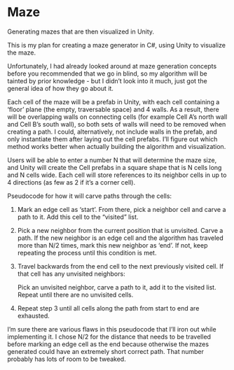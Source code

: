 # Maze
Generating mazes that are then visualized in Unity.


This is my plan for creating a maze generator in C#, using Unity to visualize the maze. 

Unfortunately, I had already looked around at maze generation concepts before you recommended that we go in blind, so my algorithm will be tainted by prior knowledge - but I didn’t look into it much, just got the general idea of how they go about it. 

Each cell of the maze will be a prefab in Unity, with each cell containing a ‘floor’ plane (the empty, traversable space) and 4 walls. As a result, there will be overlapping walls on connecting cells (for example Cell A’s north wall and Cell B’s south wall), so both sets of walls will need to be removed when creating a path. I could, alternatively, not include walls in the prefab, and only instantiate them after laying out the cell prefabs. I’ll figure out which method works better when actually building the algorithm and visualization. 

Users will be able to enter a number N that will determine the maze size, and Unity will create the Cell prefabs in a square shape that is N cells long and N cells wide. Each cell will store references to its neighbor cells in up to 4 directions (as few as 2 if it’s a corner cell). 

Pseudocode for how it will carve paths through the cells: 

1. Mark an edge cell as ‘start’. From there, pick a neighbor cell and carve a path to it. Add this cell to the “visited” list. 

2. Pick a new neighbor from the current position that is unvisited. Carve a path. If the new neighbor is an edge cell and the algorithm has traveled more than N/2 times, mark this new neighbor as ‘end’. If not, keep repeating the process until this condition is met. 

3. Travel backwards from the end cell to the next previously visited cell. If that cell has any unvisited neighbors: 

   Pick an unvisited neighbor, carve a path to it, add it to the visited list. Repeat until there are no unvisited cells. 

4. Repeat step 3 until all cells along the path from start to end are exhausted. 

 

I’m sure there are various flaws in this pseudocode that I’ll iron out while implementing it. I chose N/2 for the distance that needs to be travelled before marking an edge cell as the end because otherwise the mazes generated could have an extremely short correct path. That number probably has lots of room to be tweaked. 
